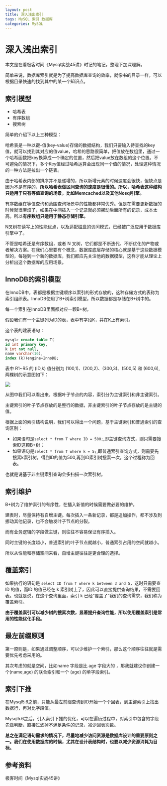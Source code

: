 ```yaml
---
layout: post
title: 深入浅出索引
tags: MySQL 索引 数据库
categories: MySQL
---
```



# 深入浅出索引

本文是在看极客时间《Mysql实战45讲》时记的笔记，整理下加深理解。

简单来说，数据库索引就是为了提高数据库查询的效率，就像书的目录一样，可以根据目录快速的找到其中的某一个知识点。

## 索引模型

- 哈希表
- 有序数组
- 搜索树

简单的介绍下以上三种模型：

哈希表是一种以键-值(key-value)存储的数据结构，我们只要输入待查找的key值，就可以找到其对应的值value，哈希的思路很简单，把值放在数组里，通过一个哈希函数把key换算成一个确定的位置，然后把value放在数组的这个位置。不可避免的情况下，多个Key值经过哈希运算会出现同一个值的情况，处理这种情况的一种方法是拉出一个链表。

由于哈希表内部的排序并不是递增的，所以新增元素的时候速度会很快，但缺点是因为不是有序的，**所以哈希表做区间查询的速度是很慢的。所以，哈希表这种结构只适用于只有等值查询的场景，比如Memcached以及其他Nosql引擎。**

有序数组在等值查询和范围查询场景中的性能都非常优秀。但是在需要更新数据的时候就很麻烦了，如果在中间插入一个记录就必须挪动后面所有的记录，成本太高。所以**有序数组只适用于静态存储引擎。**

N叉树在读写上的性能优点，以及适配磁盘的访问模式，已经被广泛应用于数据库引擎中了。

不管是哈希还是有序数组，或者 N 叉树，它们都是不断迭代、不断优化的产物或者解决方案。在我们心里要有个概念，数据库底层存储的核心就是基于这些数据模型的，每碰到一个新的数据库，我们都应先关注他的数据模型，这样才能从理论上分析出这个数据库的应用场景。

## InnoDB的索引模型

在InnoDB中，表都是根据主键顺序以索引的形式存放的，这种存储方式的表称为索引组织表。InnoDB使用了B+树索引模型，所以数据都是存储在B+树中的。

每一个索引在InnoDB里面都对应一颗B+树。

假设我们有一个主键列为ID的表，表中有字段K，并在K上有索引。

这个表的建表语句：

```sql
mysql> create table T(
id int primary key,
k int not null,
name varchar(16),
index (k))engine=InnoDB;
```

表中 R1~R5 的 (ID,k) 值分别为 (100,1)、(200,2)、(300,3)、(500,5) 和 (600,6),两棵树的示意图如下：

![](https://tsmliyun.github.io/styles/images/suoyin.png)

从图中我们可以看出来，根据叶子节点的内容，索引分为主键索引和非主键索引。

主键索引的叶子节点存放的是整行的数据，非主键索引的叶子节点存放的是主键的值。

根据上面的索引结构说明，我们可以得出一个问题，基于主键索引和普通索引的查询区别：

- 如果语句是`select * from T where ID = 500;`,即主键查询方式，则只需要搜索ID这颗B+树；
- 如果语句是`select * from T where k = 5;`,即普通索引查询方式，则需要先搜索k索引树，得到ID的值为500,再到ID索引树搜索一次，这个过程称为回表。

也就是说基于非主键索引查询会多扫描一次索引树。

## 索引维护

B+树为了维护索引的有序性，在插入新值的时候需要做必要的维护。

建表时，尽量保持有自增主键。每次插入一条新记录，都是追加操作，都不涉及到挪动其他记录，也不会触发叶子节点的分裂。

而有业务逻辑的字段做主键，则往往不容易保证有序插入。

同时主键的长度越小，普通索引的叶子节点就越小，普通索引占用的空间就越小。

所以从性能和存储空间来看，自增主键往往是更合理的选择。

## 覆盖索引

如果执行的语句是 `select ID from T where k between 3 and 5`，这时只需要查 ID 的值，而ID 的值已经在 k 索引树上了，因此可以直接提供查询结果，不需要回表。也就是说，在这个查询里面，索引 k 已经“覆盖了”我们的查询需求，我们称为覆盖索引。

**由于覆盖索引可以减少树的搜索次数，显著提升查询性能，所以使用覆盖索引是常用的性能优化手段。**

## 最左前缀原则

第一原则是，如果通过调整顺序，可以少维护一个索引，那么这个顺序往往就是需要优先考虑采用的。

其次考虑的就是空间，比如name 字段是比 age 字段大的 ，那我就建议你创建一个(name,age) 的联合索引和一个 (age) 的单字段索引。

## 索引下推

在Mysql5.6之前，只能从最左前缀查询到ID开始一个个回表，到主键索引上找出数据行，再对比字段值。

Mysql5.6之后，引入索引下推的优化，可以在遍历过程中，对索引中包含的字段先做判断，直接过滤掉不满足条件的记录，减少回表次数。

**总之在满足语句需求的情况下，尽量地减少访问资源是数据库设计的重要原则之一。我们在使用数据库的时候，尤其在设计表结构时，也要以减少资源消耗为目标。**

## 参考资料

极客时间《Mysql实战45讲》


[1]: /img/bVbn8sa